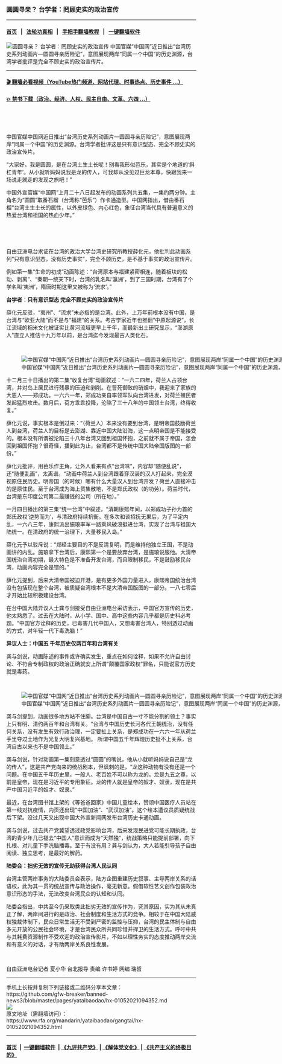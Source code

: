 ### 圆圆寻亲？ 台学者：罔顾史实的政治宣传
------------------------

#### [首页](https://github.com/gfw-breaker/banned-news3/blob/master/README.md) &nbsp;&nbsp;|&nbsp;&nbsp; [法轮功真相](https://github.com/begood0513/basic/blob/master/README.md)  &nbsp;&nbsp;|&nbsp;&nbsp; [手把手翻墙教程](https://github.com/gfw-breaker/guides/wiki)  &nbsp;&nbsp;|&nbsp;&nbsp; [一键翻墙软件](https://github.com/gfw-breaker/nogfw/blob/master/README.md)  



<div id="headerimg">
 <img alt="圆圆寻亲？ 台学者：罔顾史实的政治宣传" src="https://www.rfa.org/mandarin/yataibaodao/gangtai/hx-01052021094352.html/@@images/257912cd-fd7b-4f54-a47b-06629f621aa4.jpeg" title="圆圆寻亲？ 台学者：罔顾史实的政治宣传"/>
 <span class="lead_image_caption">
  中国官媒“中国网”近日推出“台湾历史系列动画片—圆圆寻亲历险记”，意图展现两岸“同属一个中国”的历史渊源，台湾学者批评是完全不顾史实的政治宣传片。
 </span>
 <!-- zoomattribute -->
</div>

<hr/>


#### [ 🎬  翻墙必看视频（YouTube热门频道、网站代理、时事热点、历史事件 ...）](https://github.com/gfw-breaker/links/blob/master/banned.md)

#### [ 💥  禁书下载（政治、经济、人权、民主自由、文革、六四 ...）](https://github.com/gfw-breaker/books/blob/master/README.md)

<div id="storytext">
 <div class="sidebar">
 </div>
 <p>
  <br/>
 </p>
 <p>
  <br/>
 </p>
 <p>
  中国官媒中国网近日推出“台湾历史系列动画片—圆圆寻亲历险记”，意图展现两岸“同属一个中国”的历史渊源。台湾学者批评这是只有意识型态、完全不顾史实的政治宣传片。
 </p>
 <p>
  “大家好，我是圆圆，是在台湾土生土长呢！别看我形似芭乐，其实是个地道的‘斜杠青年’。从小就听妈妈说我是龙的传人，可我却从没见过巨龙本尊，快跟我来一场说走就走的发现之旅吧！”
 </p>
 <p>
  中国外宣官媒“中国网”上月二十八日起发布的动画系列共五集，一集约两分钟。主角名为“圆圆”取番石榴（台湾称“芭乐”）作卡通造型。中国网指出，借由番石榴“台湾土生土长的属性，以外皮绿色、内心红色，象征台湾当代具有普遍意义的热爱台湾和祖国的热血少年。”
 </p>
 <p>
  <br/>
 </p>
 <p>
  <br/>
 </p>
 <p>
  自由亚洲电台求证在台湾的政治大学台湾史研究所教授薛化元，他批判此动画系列“只有意识型态，没有历史事实”，完全不顾历史，是不基于事实的政治宣传片。
 </p>
 <p>
  例如第一集“生命的初成”动画陈述：“台湾原本与福建紧密相连，随着板块的松动、剥离”、“秦朝一统天下时，台湾的乳名叫‘瀛洲’，到了三国时期，台湾有了个学名叫‘夷洲’，隋唐时期这里又被称为‘流求’。”
 </p>
 <p>
  <strong>
   台学者：只有意识型态 完全不顾史实的政治宣传片
  </strong>
 </p>
 <p>
  薛化元反驳，“夷州”、“流求”未必指的是台湾。此外，上万年前根本没有中国，是台湾与“欧亚大陆”而不是与“福建”的关系。考古学家近年也推翻“中原起源说”，长江流域的稻米文化被证实比黄河流域更早上千年，而最新出土研究显示，“澎湖原人”直立人推估十九万年以前，是台湾迄今发现最古人类化石。
 </p>
 <p>
  <br/>
 </p>
 <p>
  <figure class="image-richtext image-inline captioned" style="width:1280px;">
   <img alt="中国官媒“中国网”近日推出“台湾历史系列动画片—圆圆寻亲历险记”，意图展现两岸“同属一个中国”的历史渊源，台湾学者批评是完全不顾史实的政治宣传片。（中国网）" src="https://www.rfa.org/mandarin/yataibaodao/gangtai/hx-01052021094352.html/2.jpg/@@images/a60f77d1-6f53-493a-93f3-eac6b54461b7.jpeg" title="2.jpg"/>
   <figcaption class="image-caption">
    中国官媒“中国网”近日推出“台湾历史系列动画片—圆圆寻亲历险记”，意图展现两岸“同属一个中国”的历史渊源，台湾学者批评是完全不顾史实的政治宣传片。（中国网）
   </figcaption>
   <small>
   </small>
  </figure>
 </p>
 <p>
  十二月三十日播出的第二集“收复台湾”动画叙述：“一六二四年，荷兰人占领台湾，并对岛上居民进行残暴的压迫和剥削。在誓死御敌的硝烟中，我迎来了家族的大恩人——郑成功。一六六一年，郑成功亲自率领军队向台湾进发，对荷兰殖民者发起猛烈攻击。数月后，荷方乖乖投降，沦陷了三十八年的中国领土台湾，终得收复。”
 </p>
 <p>
  薛化元说，事实根本是倒过来：“（荷兰人）本来没有要到台湾，是明帝国鼓励荷兰人到台湾，荷兰人的目标是去澎湖、靠近中国大陆沿海，这一点明帝国是不能接受的。根本没有所谓被沦陷三十八年台湾又回到祖国怀抱，之前就不属于帝国，怎会回到祖国怀抱？很奇怪，播到此为止，台湾都不是传统中国大陆帝国版图的一部份。”
 </p>
 <p>
  薛化元批评，用芭乐作主角，让外人看来有点“台湾味”，内容却“随便乱说”，还“随便乱画”，太离谱。“动画中荷兰人到台湾跟着穿汉装的汉人打起来，完全漠视原住民历史。明帝国（的时候）哪有什么大量汉人到台湾开发？荷兰人直接冲击的是原住民。至于台湾成为海上贸集散地，不是郑氏政权（的功劳）。荷兰时代，台湾是东印度公司第二最赚钱的公司（所在地）。”
 </p>
 <p>
  一月四日播出的第三集“统一台湾”中叙述，“清朝康熙年间，以郑成功子孙为首的郑氏政权‘逆势而为’，与清政府持续抗衡。在多次和谈招抚无果后，为了平定内乱，一六八三年，康熙派出施琅率军一路乘风破浪挺进台湾，实现了台湾与祖国大陆统一。在清政府的统一治理下，大量移民入岛。”
 </p>
 <p>
  薛化元予以驳斥说：“郑经主要目的不是反清复明，而是维持他独立王国，不是动画讲的内乱。施琅拿下台湾后，康熙第一个是要放弃台湾，是施琅说服他。大清帝国统治台湾初期，最大特色是不准备开发台湾，而且限制移民，不是鼓励移民台湾，动画内容完全是错的。”
 </p>
 <p>
  薛化元提到，后来大清帝国被迫开港，是有更多外国力量进入，康熙帝国统治台湾没有包括现在整个台湾，被质疑台湾根本不是大清帝国版图的一部分。一八七零后才开始比较积极建设台湾。
 </p>
 <p>
  在台中国大陆异议人士龚与剑接受自由亚洲电台采访表示，中国官方宣传的历史，他太熟悉了。过去在大陆时，从小学、国中、高中这些内容几乎都是历史科必考题。“中国官方诠释的历史，已毒害几代中国人，又想毒害台湾人，特别透过动画的方式，对年轻一代下毒洗脑！”
 </p>
 <p>
  <strong>
   异议人士：中国五
  </strong>
  <strong>
   千年历史仅两百年和台湾有关
  </strong>
 </p>
 <p>
  龚与剑说，动画陈述的事件或许确实发生，重点在如何诠释，如果不允许自由讨论、不符合专制政权的政治正确就安上所谓“颠覆国家政权”罪名，只能说官方历史就是毒药。
 </p>
 <p>
  <br/>
 </p>
 <p>
  <figure class="image-richtext image-inline captioned" style="width:1280px;">
   <img alt="中国官媒“中国网”近日推出“台湾历史系列动画片—圆圆寻亲历险记”，意图展现两岸“同属一个中国”的历史渊源，台湾学者批评是完全不顾史实的政治宣传片。（中国网）" src="https://www.rfa.org/mandarin/yataibaodao/gangtai/hx-01052021094352.html/3.jpg/@@images/064f0392-215e-4ba9-bcc0-82c57cb9d9d7.jpeg" title="3.jpg"/>
   <figcaption class="image-caption">
    中国官媒“中国网”近日推出“台湾历史系列动画片—圆圆寻亲历险记”，意图展现两岸“同属一个中国”的历史渊源，台湾学者批评是完全不顾史实的政治宣传片。（中国网）
   </figcaption>
   <small>
   </small>
  </figure>
 </p>
 <p>
  龚与剑提到，动画很多地方站不住脚。台湾是中国自古一寸不能分割的领土？事实上只有明、清约两百年和台湾有关。“台湾与中国历史长河各代王朝统治，没有任何关系，没有发生有效行政治理，一定要扯上关系，是郑成功在一六六一年从荷兰手里夺过土地作为光复大明复兴基地。 所谓中国五千年辉煌历史扯不上关系，台湾自古以来也不是中国领土。”
 </p>
 <p>
  龚与剑说，针对动画第一集刻意透过“圆圆”的嘴说，他从小就听妈妈说自己是“龙的传人”，这是共产党向来的统战剧本，但讽刺的是，“龙这种动物有没有还是一个问题。在中国五千年历史里，一般人、老百姓不可以称为龙的。龙是九五之尊，以前是皇帝，现在是习近平的专用象征。龙的传人就是皇帝的奴才、奴隶，现在是共产中国习近平的奴才、奴隶。”
 </p>
 <p>
  最近，在台湾图书馆上架的《等爸爸回家》中国儿童绘本，赞颂中国医疗人员站在第一线对抗疫情，内页还出现“中国加油”、“武汉加油”。这个绘本遭议员质疑统战后下架。没过几天又出现中国大外宣新闻网发布台湾历史卡通动画。
 </p>
 <p>
  龚与剑说，过去共产党冀望透过政党影响台湾，后来发现民进党可能长期执政，台湾的青少年几已褪去“中国人”意识而成为“天然独”，统战策略只能提前部署，向下扎根、对儿童下手洗脑播毒。至于有没有用？龚与剑认为，大人若能引导孩子自由阅读、独立思考，是最好的解药。
 </p>
 <p>
  <strong>
   陆委会：拙劣无效的宣传无助获得台湾人民认同
  </strong>
 </p>
 <p>
  台湾主管两岸事务的大陆委员会表示，陆方企图重建历史叙事、主导两岸关系的话语权，此为其一贯的统战宣传与政治操作，毫无新意。假借软性艺文创作包装政治意识形态的手法，无法改变台湾民众的认知和认同。
 </p>
 <p>
  陆委会指出，中共至今仍采取类此拙劣无效的宣传作为，究其原因，实为其从未真正了解，两岸间进行的是政治、社会制度和生活方式的竞争。相较于在中国大陆威权独裁体制下，民众日常生活无不受到严密的监控与压抑，台湾的民主体制与自由多元开放的公民社会环境，才是台湾民众所共同珍惜并捍卫的生活方式。呼吁中共与其耗费资源制作不受欢迎的政治宣传影片，不如以理性务实的态度推动两岸交流和有意义的对话，才有助两岸关系良性发展。
 </p>
 <p>
  <br/>
 </p>
 <p>
  自由亚洲电台记者 夏小华 台北报导 责编 许书婷  网编 瑞哲
 </p>
</div>

<hr/>
手机上长按并复制下列链接或二维码分享本文章：<br/>
https://github.com/gfw-breaker/banned-news3/blob/master/pages/yataibaodao/hx-01052021094352.md <br/>
<a href='https://github.com/gfw-breaker/banned-news3/blob/master/pages/yataibaodao/hx-01052021094352.md'><img src='https://github.com/gfw-breaker/banned-news3/blob/master/pages/yataibaodao/hx-01052021094352.md.png'/></a> <br/>
原文地址（需翻墙访问）：https://www.rfa.org/mandarin/yataibaodao/gangtai/hx-01052021094352.html


------------------------
#### [首页](https://github.com/gfw-breaker/banned-news3/blob/master/README.md) &nbsp;|&nbsp; [一键翻墙软件](https://github.com/gfw-breaker/nogfw/blob/master/README.md) &nbsp;| [《九评共产党》](https://github.com/gfw-breaker/9ping.md/blob/master/README.md#九评之一评共产党是什么) | [《解体党文化》](https://github.com/gfw-breaker/jtdwh.md/blob/master/README.md) | [《共产主义的终极目的》](https://github.com/gfw-breaker/gczydzjmd.md/blob/master/README.md)


<img src='http://gfw-breaker.win/banned-news3/pages/yataibaodao/hx-01052021094352.md' width='0px' height='0px'/>